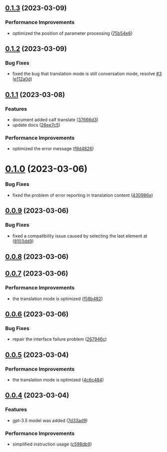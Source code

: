 

## [0.1.3](https://github.com/bilibili-ayang/bob-plugin-free-chatgpt/compare/v0.1.2...v0.1.3) (2023-03-09)


### Performance Improvements

* optimized the position of parameter processing ([75b54e6](https://github.com/bilibili-ayang/bob-plugin-free-chatgpt/commit/75b54e605711c2e4789e0467e5a0f8919c93fac4))

## [0.1.2](https://github.com/bilibili-ayang/bob-plugin-free-chatgpt/compare/v0.1.1...v0.1.2) (2023-03-09)


### Bug Fixes

* fixed the bug that translation mode is still conversation mode, resolve [#3](https://github.com/bilibili-ayang/bob-plugin-free-chatgpt/issues/3) ([e112a0d](https://github.com/bilibili-ayang/bob-plugin-free-chatgpt/commit/e112a0db50c4dc65aca276b0f5bb07ae2674273b))

## [0.1.1](https://github.com/bilibili-ayang/bob-plugin-free-chatgpt/compare/v0.1.0...v0.1.1) (2023-03-08)


### Features

* document added calf translate ([37666d3](https://github.com/bilibili-ayang/bob-plugin-free-chatgpt/commit/37666d3dfefbde4145e982862c428e97ef6cae6d))
* update docs ([26ee7c5](https://github.com/bilibili-ayang/bob-plugin-free-chatgpt/commit/26ee7c57bb4542fbc4eb858755eff073e204b502))


### Performance Improvements

* optimized the error message ([f9d4826](https://github.com/bilibili-ayang/bob-plugin-free-chatgpt/commit/f9d4826f7f5817bb3ebe358310d0d71deaa8c7d7))

# [0.1.0](https://github.com/bilibili-ayang/bob-plugin-free-chatgpt/compare/v0.0.9...v0.1.0) (2023-03-06)


### Bug Fixes

* fixed the problem of error reporting in translation content ([430986e](https://github.com/bilibili-ayang/bob-plugin-free-chatgpt/commit/430986e14a7e07bfa0138d9a10df558757446532))

## [0.0.9](https://github.com/bilibili-ayang/bob-plugin-free-chatgpt/compare/v0.0.8...v0.0.9) (2023-03-06)


### Bug Fixes

* fixed a compatibility issue caused by selecting the last element at ([8103dd9](https://github.com/bilibili-ayang/bob-plugin-free-chatgpt/commit/8103dd912bcc9743247b5b37cbd917516e17a765))

## [0.0.8](https://github.com/bilibili-ayang/bob-plugin-free-chatgpt/compare/v0.0.7...v0.0.8) (2023-03-06)

## [0.0.7](https://github.com/bilibili-ayang/bob-plugin-free-chatgpt/compare/v0.0.6...v0.0.7) (2023-03-06)


### Performance Improvements

* the translation mode is optimized ([f58b482](https://github.com/bilibili-ayang/bob-plugin-free-chatgpt/commit/f58b482a9ea6a12f4394010bfc831a1c23471e94))

## [0.0.6](https://github.com/bilibili-ayang/bob-plugin-free-chatgpt/compare/v0.0.5...v0.0.6) (2023-03-06)


### Bug Fixes

* repair the interface failure problem ([267946c](https://github.com/bilibili-ayang/bob-plugin-free-chatgpt/commit/267946cab1b21548f4488203e13c149a49552564))

## [0.0.5](https://github.com/bilibili-ayang/bob-plugin-free-chatgpt/compare/v0.0.4...v0.0.5) (2023-03-04)


### Performance Improvements

* the translation mode is optimized ([4c6c484](https://github.com/bilibili-ayang/bob-plugin-free-chatgpt/commit/4c6c484850f931d196a84918ebda2fe21607634f))

## [0.0.4](https://github.com/bilibili-ayang/bob-plugin-free-chatgpt/compare/v0.0.2...v0.0.4) (2023-03-04)


### Features

* gpt-3.5 model was added ([7d33ad9](https://github.com/bilibili-ayang/bob-plugin-free-chatgpt/commit/7d33ad904e03ba961553cba73672c753a7f75a31))


### Performance Improvements

* simplified instruction usage ([c598db9](https://github.com/bilibili-ayang/bob-plugin-free-chatgpt/commit/c598db915090203d5f2cd409952615d5419ccdce))